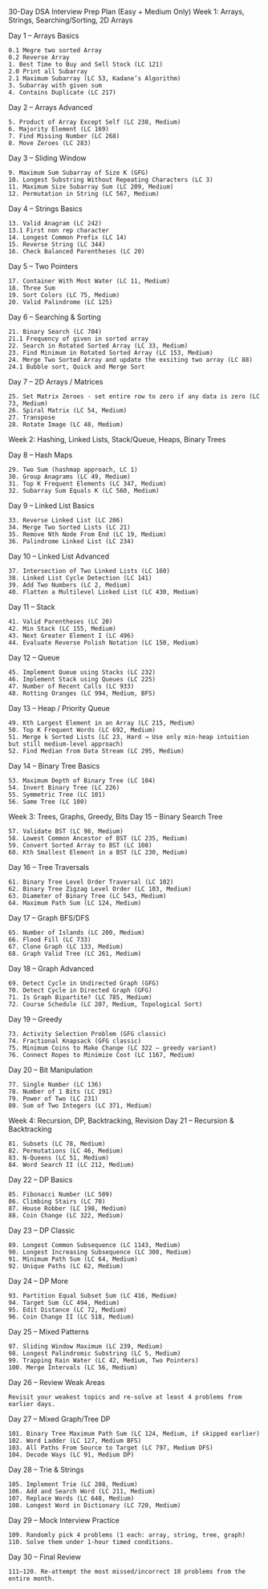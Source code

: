 30-Day DSA Interview Prep Plan (Easy + Medium Only)
Week 1: Arrays, Strings, Searching/Sorting, 2D Arrays

Day 1 – Arrays Basics

    0.1 Megre two sorted Array
    0.2 Reverse Array
    1. Best Time to Buy and Sell Stock (LC 121)
    2.0 Print all Subarray
    2.1 Maximum Subarray (LC 53, Kadane’s Algorithm)
    3. Subarray with given sum
    4. Contains Duplicate (LC 217)

Day 2 – Arrays Advanced

    5. Product of Array Except Self (LC 238, Medium)
    6. Majority Element (LC 169)
    7. Find Missing Number (LC 268)
    8. Move Zeroes (LC 283)

Day 3 – Sliding Window

    9. Maximum Sum Subarray of Size K (GFG)
    10. Longest Substring Without Repeating Characters (LC 3)
    11. Maximum Size Subarray Sum (LC 209, Medium)
    12. Permutation in String (LC 567, Medium)

Day 4 – Strings Basics

    13. Valid Anagram (LC 242)
    13.1 First non rep character
    14. Longest Common Prefix (LC 14)
    15. Reverse String (LC 344)
    16. Check Balanced Parentheses (LC 20)

Day 5 – Two Pointers

    17. Container With Most Water (LC 11, Medium)
    18. Three Sum
    19. Sort Colors (LC 75, Medium)
    20. Valid Palindrome (LC 125)

Day 6 – Searching & Sorting

    21. Binary Search (LC 704) 
    21.1 Frequency of given in sorted array
    22. Search in Rotated Sorted Array (LC 33, Medium)
    23. Find Minimum in Rotated Sorted Array (LC 153, Medium)
    24. Merge Two Sorted Array and update the exsiting two array (LC 88)
    24.1 Bubble sort, Quick and Merge Sort

Day 7 – 2D Arrays / Matrices

    25. Set Matrix Zeroes - set entire row to zero if any data is zero (LC 73, Medium)
    26. Spiral Matrix (LC 54, Medium)
    27. Transpose
    28. Rotate Image (LC 48, Medium)

Week 2: Hashing, Linked Lists, Stack/Queue, Heaps, Binary Trees

Day 8 – Hash Maps

    29. Two Sum (hashmap approach, LC 1)
    30. Group Anagrams (LC 49, Medium)
    31. Top K Frequent Elements (LC 347, Medium)
    32. Subarray Sum Equals K (LC 560, Medium)

Day 9 – Linked List Basics

    33. Reverse Linked List (LC 206)
    34. Merge Two Sorted Lists (LC 21)
    35. Remove Nth Node From End (LC 19, Medium)
    36. Palindrome Linked List (LC 234)

Day 10 – Linked List Advanced

    37. Intersection of Two Linked Lists (LC 160)
    38. Linked List Cycle Detection (LC 141)
    39. Add Two Numbers (LC 2, Medium)
    40. Flatten a Multilevel Linked List (LC 430, Medium)   

Day 11 – Stack

    41. Valid Parentheses (LC 20)
    42. Min Stack (LC 155, Medium)
    43. Next Greater Element I (LC 496)
    44. Evaluate Reverse Polish Notation (LC 150, Medium)

Day 12 – Queue

    45. Implement Queue using Stacks (LC 232)
    46. Implement Stack using Queues (LC 225)
    47. Number of Recent Calls (LC 933)
    48. Rotting Oranges (LC 994, Medium, BFS)

Day 13 – Heap / Priority Queue

    49. Kth Largest Element in an Array (LC 215, Medium)
    50. Top K Frequent Words (LC 692, Medium)
    51. Merge k Sorted Lists (LC 23, Hard → Use only min-heap intuition but still medium-level approach)
    52. Find Median from Data Stream (LC 295, Medium)

Day 14 – Binary Tree Basics

    53. Maximum Depth of Binary Tree (LC 104)
    54. Invert Binary Tree (LC 226)
    55. Symmetric Tree (LC 101)
    56. Same Tree (LC 100)

Week 3: Trees, Graphs, Greedy, Bits
Day 15 – Binary Search Tree

    57. Validate BST (LC 98, Medium)
    58. Lowest Common Ancestor of BST (LC 235, Medium)
    59. Convert Sorted Array to BST (LC 108)
    60. Kth Smallest Element in a BST (LC 230, Medium)

Day 16 – Tree Traversals

    61. Binary Tree Level Order Traversal (LC 102)
    62. Binary Tree Zigzag Level Order (LC 103, Medium)
    63. Diameter of Binary Tree (LC 543, Medium)
    64. Maximum Path Sum (LC 124, Medium)

Day 17 – Graph BFS/DFS

    65. Number of Islands (LC 200, Medium)
    66. Flood Fill (LC 733)
    67. Clone Graph (LC 133, Medium)
    68. Graph Valid Tree (LC 261, Medium)

Day 18 – Graph Advanced

    69. Detect Cycle in Undirected Graph (GFG)
    70. Detect Cycle in Directed Graph (GFG)
    71. Is Graph Bipartite? (LC 785, Medium)
    72. Course Schedule (LC 207, Medium, Topological Sort)

Day 19 – Greedy

    73. Activity Selection Problem (GFG classic)
    74. Fractional Knapsack (GFG classic)
    75. Minimum Coins to Make Change (LC 322 – greedy variant)
    76. Connect Ropes to Minimize Cost (LC 1167, Medium)

Day 20 – Bit Manipulation

    77. Single Number (LC 136)
    78. Number of 1 Bits (LC 191)
    79. Power of Two (LC 231)
    80. Sum of Two Integers (LC 371, Medium)

Week 4: Recursion, DP, Backtracking, Revision
Day 21 – Recursion & Backtracking

    81. Subsets (LC 78, Medium)
    82. Permutations (LC 46, Medium)
    83. N-Queens (LC 51, Medium)
    84. Word Search II (LC 212, Medium)

Day 22 – DP Basics

    85. Fibonacci Number (LC 509)
    86. Climbing Stairs (LC 70)
    87. House Robber (LC 198, Medium)
    88. Coin Change (LC 322, Medium)

Day 23 – DP Classic

    89. Longest Common Subsequence (LC 1143, Medium)
    90. Longest Increasing Subsequence (LC 300, Medium)
    91. Minimum Path Sum (LC 64, Medium)
    92. Unique Paths (LC 62, Medium)

Day 24 – DP More

    93. Partition Equal Subset Sum (LC 416, Medium)
    94. Target Sum (LC 494, Medium)
    95. Edit Distance (LC 72, Medium)
    96. Coin Change II (LC 518, Medium)

Day 25 – Mixed Patterns

    97. Sliding Window Maximum (LC 239, Medium)
    98. Longest Palindromic Substring (LC 5, Medium)
    99. Trapping Rain Water (LC 42, Medium, Two Pointers)
    100. Merge Intervals (LC 56, Medium)

Day 26 – Review Weak Areas

    Revisit your weakest topics and re-solve at least 4 problems from earlier days.

Day 27 – Mixed Graph/Tree DP

    101. Binary Tree Maximum Path Sum (LC 124, Medium, if skipped earlier)
    102. Word Ladder (LC 127, Medium BFS)
    103. All Paths From Source to Target (LC 797, Medium DFS)
    104. Decode Ways (LC 91, Medium DP)

Day 28 – Trie & Strings

    105. Implement Trie (LC 208, Medium)
    106. Add and Search Word (LC 211, Medium)
    107. Replace Words (LC 648, Medium)
    108. Longest Word in Dictionary (LC 720, Medium)

Day 29 – Mock Interview Practice

    109. Randomly pick 4 problems (1 each: array, string, tree, graph)
    110. Solve them under 1-hour timed conditions.

Day 30 – Final Review

    111–120. Re-attempt the most missed/incorrect 10 problems from the entire month.
